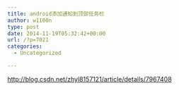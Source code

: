 ```yaml
---
title: android添加通知到顶部任务栏
author: w1100n
type: post
date: 2014-11-19T05:32:42+00:00
url: /?p=7021
categories:
  - Uncategorized

---
```

http://blog.csdn.net/zhyl8157121/article/details/7967408
